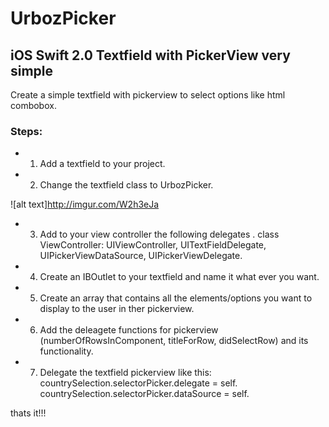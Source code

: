 UrbozPicker
====================

iOS Swift 2.0 Textfield with PickerView very simple
---------------------

Create a simple textfield with pickerview to select options like html combobox.

### Steps:

* 1) Add a textfield to your project.
* 2) Change the textfield class to UrbozPicker.

![alt text]http://imgur.com/W2h3eJa

* 3) Add to your view controller the following delegates .
  class ViewController: UIViewController, UITextFieldDelegate, UIPickerViewDataSource, UIPickerViewDelegate.

* 4) Create an IBOutlet to your textfield and name it what ever you want.
* 5) Create an array that contains all the elements/options you want to display to the user in ther pickerview.
* 6) Add the deleagete functions for pickerview (numberOfRowsInComponent, titleForRow, didSelectRow) and its functionality.
* 7) Delegate the textfield pickerview like this:
  countrySelection.selectorPicker.delegate = self.
	countrySelection.selectorPicker.dataSource = self.

thats it!!!

